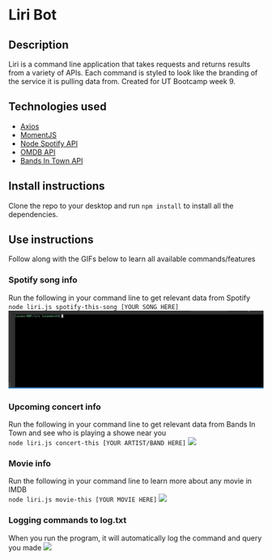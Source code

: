 # Liri Bot

## Description
Liri is a command line application that takes requests and returns results from a variety of APIs. Each command is styled to look like the branding of the service it is pulling data from. Created for UT Bootcamp week 9. 

## Technologies used
- [Axios](https://www.npmjs.com/package/axios)
- [MomentJS](https://www.npmjs.com/package/moment)
- [Node Spotify API](https://www.npmjs.com/package/node-spotify-api)
- [OMDB API](http://www.omdbapi.com/)
- [Bands In Town API](https://manager.bandsintown.com/support/bandsintown-api)

## Install instructions
Clone the repo to your desktop and run `npm install` to install all the dependencies.

## Use instructions
Follow along with the GIFs below to learn all available commands/features

### Spotify song info
Run the following in your command line to get relevant data from Spotify \
`node liri.js spotify-this-song [YOUR SONG HERE]`
![](images/spotify.gif)

### Upcoming concert info
Run the following in your command line to get relevant data from Bands In Town and see who is playing a showe near you \
`node liri.js concert-this [YOUR ARTIST/BAND HERE]`
![](images/concert.gif)

### Movie info
Run the following in your command line to learn more about any movie in IMDB \
`node liri.js movie-this [YOUR MOVIE HERE]`
![](images/movie.gif)

### Logging commands to log.txt
When you run the program, it will automatically log the command and query you made
![](images/log.gif)